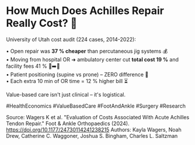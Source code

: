 # How Much Does Achilles Repair Really Cost? 💸

University of Utah cost audit (224 cases, 2014-2022):

• Open repair was **37 % cheaper** than percutaneous jig systems 💰  
• Moving from hospital OR ➜ ambulatory center cut **total cost 19 %** and facility fees 41 % 🏥➡️🏢  
• Patient positioning (supine vs prone) – ZERO difference 🚫  
• Each extra 10 min of OR time = 12 % higher bill ⏳

Value-based care isn't just clinical – it's logistical.

#HealthEconomics #ValueBasedCare #FootAndAnkle #Surgery #Research

Source: Wagers K et al. "Evaluation of Costs Associated With Acute Achilles Tendon Repair." Foot & Ankle Orthopaedics (2024). <https://doi.org/10.1177/24730114241238215>
Authors: Kayla Wagers, Noah Drew, Catherine C. Waggoner, Joshua S. Bingham, Charles L. Saltzman